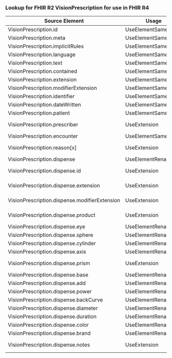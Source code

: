 ### Lookup for FHIR R2 VisionPrescription for use in FHIR R4

| Source Element | Usage | Target |
| -------------- | ----- | ------ |
| VisionPrescription.id | UseElementSameName | VisionPrescription.id |
| VisionPrescription.meta | UseElementSameName | VisionPrescription.meta |
| VisionPrescription.implicitRules | UseElementSameName | VisionPrescription.implicitRules |
| VisionPrescription.language | UseElementSameName | VisionPrescription.language |
| VisionPrescription.text | UseElementSameName | VisionPrescription.text |
| VisionPrescription.contained | UseElementSameName | VisionPrescription.contained |
| VisionPrescription.extension | UseElementSameName | VisionPrescription.extension |
| VisionPrescription.modifierExtension | UseElementSameName | VisionPrescription.modifierExtension |
| VisionPrescription.identifier | UseElementSameName | VisionPrescription.identifier |
| VisionPrescription.dateWritten | UseElementSameName | VisionPrescription.dateWritten |
| VisionPrescription.patient | UseElementSameName | VisionPrescription.patient |
| VisionPrescription.prescriber | UseExtension | http://hl7.org/fhir/1.0/StructureDefinition/extension-VisionPrescription.prescriber |
| VisionPrescription.encounter | UseElementSameName | VisionPrescription.encounter |
| VisionPrescription.reason[x] | UseExtension | http://hl7.org/fhir/1.0/StructureDefinition/extension-VisionPrescription.reason |
| VisionPrescription.dispense | UseElementRenamed | VisionPrescription.lensSpecification |
| VisionPrescription.dispense.id | UseExtension | http://hl7.org/fhir/1.0/StructureDefinition/extension-VisionPrescription.dispense.id |
| VisionPrescription.dispense.extension | UseExtension | http://hl7.org/fhir/1.0/StructureDefinition/extension-VisionPrescription.dispense.extension |
| VisionPrescription.dispense.modifierExtension | UseExtension | http://hl7.org/fhir/1.0/StructureDefinition/extension-VisionPrescription.dispense.modifierExtension |
| VisionPrescription.dispense.product | UseExtension | http://hl7.org/fhir/1.0/StructureDefinition/extension-VisionPrescription.dispense.product |
| VisionPrescription.dispense.eye | UseElementRenamed | VisionPrescription.lensSpecification.eye |
| VisionPrescription.dispense.sphere | UseElementRenamed | VisionPrescription.lensSpecification.sphere |
| VisionPrescription.dispense.cylinder | UseElementRenamed | VisionPrescription.lensSpecification.cylinder |
| VisionPrescription.dispense.axis | UseElementRenamed | VisionPrescription.lensSpecification.axis |
| VisionPrescription.dispense.prism | UseExtension | http://hl7.org/fhir/1.0/StructureDefinition/extension-VisionPrescription.dispense.prism |
| VisionPrescription.dispense.base | UseElementRenamed | VisionPrescription.lensSpecification.prism.base |
| VisionPrescription.dispense.add | UseElementRenamed | VisionPrescription.lensSpecification.add |
| VisionPrescription.dispense.power | UseElementRenamed | VisionPrescription.lensSpecification.power |
| VisionPrescription.dispense.backCurve | UseElementRenamed | VisionPrescription.lensSpecification.backCurve |
| VisionPrescription.dispense.diameter | UseElementRenamed | VisionPrescription.lensSpecification.diameter |
| VisionPrescription.dispense.duration | UseElementRenamed | VisionPrescription.lensSpecification.duration |
| VisionPrescription.dispense.color | UseElementRenamed | VisionPrescription.lensSpecification.color |
| VisionPrescription.dispense.brand | UseElementRenamed | VisionPrescription.lensSpecification.brand |
| VisionPrescription.dispense.notes | UseExtension | http://hl7.org/fhir/1.0/StructureDefinition/extension-VisionPrescription.dispense.notes |
